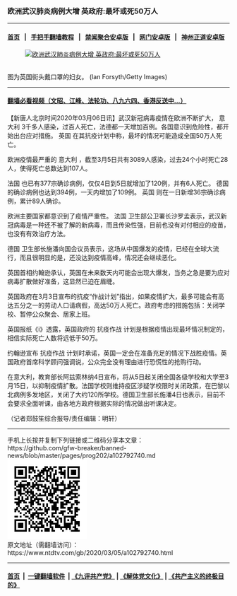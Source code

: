 ### 欧洲武汉肺炎病例大增 英政府:最坏或死50万人
------------------------

#### [首页](https://github.com/gfw-breaker/banned-news/blob/master/README.md) &nbsp;&nbsp;|&nbsp;&nbsp; [手把手翻墙教程](https://github.com/gfw-breaker/guides/wiki) &nbsp;&nbsp;|&nbsp;&nbsp; [禁闻聚合安卓版](https://github.com/gfw-breaker/bn-android) &nbsp;&nbsp;|&nbsp;&nbsp; [网门安卓版](https://github.com/oGate2/oGate) &nbsp;&nbsp;|&nbsp;&nbsp; [神州正道安卓版](https://github.com/SzzdOgate/update) 



<div><div class="featured_image">
 <a href="https://i.ntdtv.com/assets/uploads/2020/03/GettyImages-1197718140.jpg" target="_blank">
  <figure>
   <img alt="欧洲武汉肺炎病例大增 英政府:最坏或死50万人" src="https://i.ntdtv.com/assets/uploads/2020/03/GettyImages-1197718140-800x450.jpg"/>
  </figure><br/>
 </a>
 <span class="caption">
  图为英国街头戴口罩的妇女。 (Ian Forsyth/Getty Images)
 </span>
</div>
</div><hr/>

#### [翻墙必看视频（文昭、江峰、法轮功、八九六四、香港反送中...）](https://github.com/gfw-breaker/banned-news/blob/master/pages/link3.md)

<div><div class="post_content" itemprop="articleBody">
 <p>
  【新唐人北京时间2020年03月06日讯】武汉新冠病毒疫情在欧洲不断扩大，
  <ok href="https://www.ntdtv.com/gb/意大利.htm">
   意大利
  </ok>
  3千多人感染，过百人死亡，法德都一天增加百例。各国意识到危险性，都开始出台应对措施。
  <ok href="https://www.ntdtv.com/gb/英国.htm">
   英国
  </ok>
  在其抗疫计划中称，最坏的情况可能造成全国50万人死亡。
 </p>
 <p>
  欧洲疫情最严重的
  <ok href="https://www.ntdtv.com/gb/意大利.htm">
   意大利
  </ok>
  ，截至3月5日共有3089人感染，过去24个小时死亡28人，使得死亡总数达到107人。
 </p>
 <p>
  <ok href="https://www.ntdtv.com/gb/法国.htm">
   法国
  </ok>
  也已有377宗确诊病例，仅仅4日到5日就增加了120例，并有6人死亡。
  <ok href="https://www.ntdtv.com/gb/德国.htm">
   德国
  </ok>
  的确诊病例也达到394例，一天内增加了109例。
  <ok href="https://www.ntdtv.com/gb/英国.htm">
   英国
  </ok>
  则在一日新增36宗确诊病例，累计89人确诊。
 </p>
 <p>
  欧洲主要国家都意识到了疫情严重性。
  <ok href="https://www.ntdtv.com/gb/法国.htm">
   法国
  </ok>
  卫生部公卫署长沙罗孟表示，武汉新冠病毒是一种还不被了解的新病毒，而且传染性强，目前也没有对付相应的疫苗，也没有有效治疗方法。
 </p>
 <p>
  <ok href="https://www.ntdtv.com/gb/德国.htm">
   德国
  </ok>
  卫生部长施潘向国会议员表示，这场从中国爆发的疫情，已经在全球大流行，而且很明显的是，还没达到疫情高峰，情况还会继续恶化。
 </p>
 <p>
  英国首相约翰逊承认，英国在未来数天内可能会出现大爆发，当务之急是要为应对病毒扩散做好准备，这显然已迫在眉睫。
 </p>
 <p>
  英国政府在3月3日宣布的抗疫“作战计划”指出，如果疫情扩大，最多可能会有高达五分之一的劳动人口请病假，高达50万人死亡。政府考虑的措施包括：关闭学校、暂停公众聚会、居家上班。
 </p>
 <p>
  英国报纸《i》透露，英国政府的
  <ok href="https://www.ntdtv.com/gb/抗疫作战.htm">
   抗疫作战
  </ok>
  计划是根据疫情出现最坏情况制定的，相信实际死亡人数将远低于50万。
 </p>
 <p>
  约翰逊宣布
  <ok href="https://www.ntdtv.com/gb/抗疫作战.htm">
   抗疫作战
  </ok>
  计划时承诺，英国一定会在准备充足的情况下战胜疫情。英国政府首席科学顾问强调说，公众完全没有理由进行恐慌性的抢购行动。
 </p>
 <p>
  在意大利，教育部长阿兹索林纳4日宣布，将从5日起关闭全国各级学校和大学至3月15日，以抑制疫情扩散。法国学校则维持疫区涉疑学校限时关闭政策，在巴黎以北病例多发地区，关闭了大约120所学校。德国卫生部长施潘4日也表示，目前不会要求全面听课，由各地方政府根据实际的情况做出听课决定。
 </p>
 <p>
  （记者郑鼓笙综合报导/责任编辑：明轩）
 </p>
 <div class="single_ad">
 </div>
</div>
</div>
<hr/>
手机上长按并复制下列链接或二维码分享本文章：<br/>
https://github.com/gfw-breaker/banned-news/blob/master/pages/prog202/a102792740.md <br/>
<a href='https://github.com/gfw-breaker/banned-news/blob/master/pages/prog202/a102792740.md'><img src='https://github.com/gfw-breaker/banned-news/blob/master/pages/prog202/a102792740.md.png'/></a> <br/>
原文地址（需翻墙访问）：https://www.ntdtv.com/gb/2020/03/05/a102792740.html


------------------------
#### [首页](https://github.com/gfw-breaker/banned-news/blob/master/README.md) &nbsp;|&nbsp; [一键翻墙软件](https://github.com/gfw-breaker/nogfw/blob/master/README.md) &nbsp;| [《九评共产党》](https://github.com/gfw-breaker/9ping.md/blob/master/README.md#九评之一评共产党是什么) | [《解体党文化》](https://github.com/gfw-breaker/jtdwh.md/blob/master/README.md) | [《共产主义的终极目的》](https://github.com/gfw-breaker/gczydzjmd.md/blob/master/README.md)


<img src='http://gfw-breaker.win/banned-news/pages/prog202/a102792740.md' width='0px' height='0px'/>